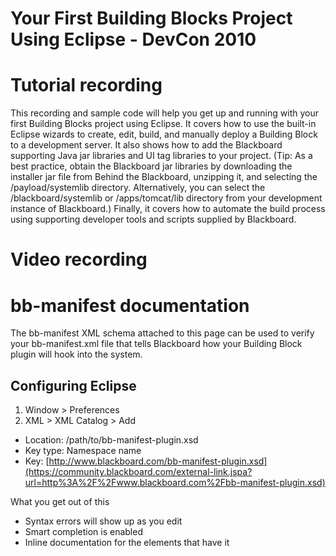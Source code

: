 # Your First Building Blocks Project Using Eclipse - DevCon 2010
# Tutorial recording

This recording and sample code will help you get up and running with your
first Building Blocks project using Eclipse. It covers how to use the built-in
Eclipse wizards to create, edit, build, and manually deploy a Building Block
to a development server. It also shows how to add the Blackboard supporting
Java jar libraries and UI tag libraries to your project. (Tip: As a best
practice, obtain the Blackboard jar libraries by downloading the installer jar
file from Behind the Blackboard, unzipping it, and selecting the
/payload/systemlib directory. Alternatively, you can select the
/blackboard/systemlib or /apps/tomcat/lib directory from your development
instance of Blackboard.) Finally, it covers how to automate the build process
using supporting developer tools and scripts supplied by Blackboard.

# Video recording

# bb-manifest documentation

The bb-manifest XML schema attached to this page can be used to verify your
bb-manifest.xml file that tells Blackboard how your Building Block plugin will
hook into the system.

## Configuring Eclipse

  1. Window > Preferences
  2. XML > XML Catalog > Add
  * Location: /path/to/bb-manifest-plugin.xsd
  * Key type: Namespace name
  * Key: [http://www.blackboard.com/bb-manifest-plugin.xsd](https://community.blackboard.com/external-link.jspa?url=http%3A%2F%2Fwww.blackboard.com%2Fbb-manifest-plugin.xsd)

What you get out of this

  * Syntax errors will show up as you edit
  * Smart completion is enabled
  * Inline documentation for the elements that have it

